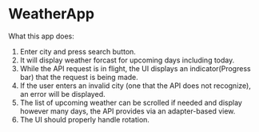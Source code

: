 # WeatherApp
What this app does:
1) Enter city and press search button.
2) It will display weather forcast for upcoming days including today.
3) While the API request is in flight, the UI displays an indicator(Progress bar) that the request is being made.
4) If the user enters an invalid city (one that the API does not recognize), an error will be displayed.
5) The list of upcoming weather can be scrolled if needed and display however many days, the API provides via an adapter-based view.
6) The UI should properly handle rotation.
 

